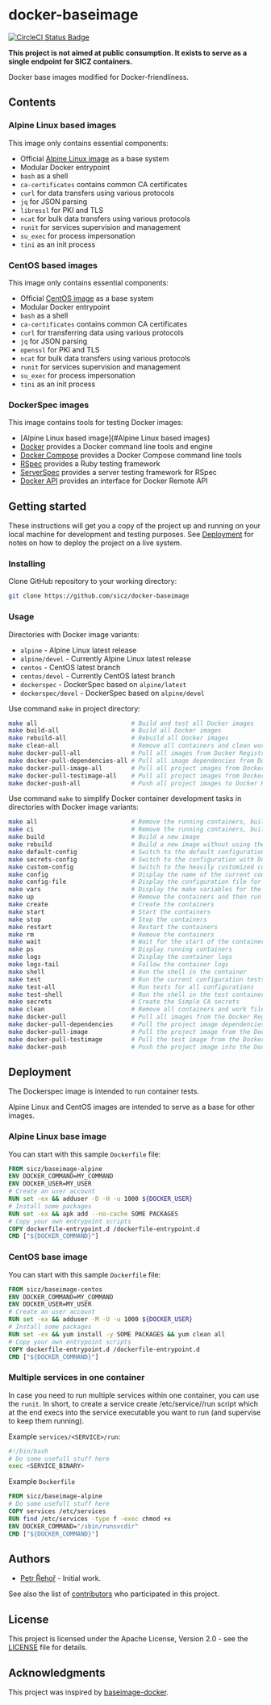 # docker-baseimage

[![CircleCI Status Badge](https://circleci.com/gh/sicz/docker-baseimage.svg?style=shield&circle-token=TODO)](https://circleci.com/gh/sicz/docker-baseimage)

**This project is not aimed at public consumption.
It exists to serve as a single endpoint for SICZ containers.**

Docker base images modified for Docker-friendliness.

## Contents

### Alpine Linux based images

This image only contains essential components:
* Official [Alpine Linux image](https://store.docker.com/images/alpine) as a base system
* Modular Docker entrypoint
* `bash` as a shell
* `ca-certificates` contains common CA certificates
* `curl` for data transfers using various protocols
* `jq` for JSON parsing
* `libressl` for PKI and TLS
* `ncat` for bulk data transfers using various protocols
* `runit` for services supervision and management
* `su_exec` for process impersonation
* `tini` as an init process

### CentOS based images

This image only contains essential components:
* Official [CentOS image](https://store.docker.com/images/centos) as a base system
* Modular Docker entrypoint
* `bash` as a shell
* `ca-certificates` contains common CA certificates
* `curl` for transferring data using various protocols
* `jq` for JSON parsing
* `openssl` for PKI and TLS
* `ncat` for bulk data transfers using various protocols
* `runit` for services supervision and management
* `su_exec` for process impersonation
* `tini` as an init process

### DockerSpec images

This image contains tools for testing Docker images:
* [Alpine Linux based image](#Alpine Linux based images)
* [Docker](https://docs.docker.com/engine/) provides a Docker command line tools and engine
* [Docker Compose](https://docs.docker.com/compose/) provides a Docker Compose command line tools
* [RSpec](http://rspec.info) provides a Ruby testing framework
* [ServerSpec](http://serverspec.org) provides a server testing framework for RSpec
* [Docker API](https://github.com/swipely/docker-api) provides an interface for Docker Remote API
<!--
* [DockerSpec](https://github.com/zuazo/dockerspec) provides Docker plugin for ServerSpec
-->
## Getting started

These instructions will get you a copy of the project up and running on your
local machine for development and testing purposes. See [Deployment](#deployment)
for notes on how to deploy the project on a live system.

### Installing

Clone GitHub repository to your working directory:
```bash
git clone https://github.com/sicz/docker-baseimage
```

### Usage

Directories with Docker image variants:
* `alpine` - Alpine Linux latest release
* `alpine/devel` - Currently Alpine Linux latest release
* `centos` - CentOS latest branch
* `centos/devel` - Currently CentOS latest branch
* `dockerspec` - DockerSpec based on `alpine/latest`
* `dockerspec/devel` - DockerSpec based on `alpine/devel`

Use command `make` in project directory:
```bash
make all                          # Build and test all Docker images
make build-all                    # Build all Docker images
make rebuild-all                  # Rebuild all Docker images
make clean-all                    # Remove all containers and clean work files
make docker-pull-all              # Pull all images from Docker Registry
make docker-pull-dependencies-all # Pull all image dependencies from Docker Registry
make docker-pull-image-all        # Pull all project images from Docker Registry
make docker-pull-testimage-all    # Pull all project images from Docker Registry
make docker-push-all              # Push all project images to Docker Registry
```

Use command `make` to simplify Docker container development tasks in
directories with Docker image variants:
```bash
make all                          # Remove the running containers, build a new image and run the current configuration tests
make ci                           # Remove the running containers, build a new image and run the tests with all configurations
make build                        # Build a new image
make rebuild                      # Build a new image without using the Docker layer caching
make default-config               # Switch to the default configuration
make secrets-config               # Switch to the configuration with Docker Swarm like secrets
make custom-config                # Switch to the heavily customized configuration
make config                       # Display the name of the current configuration
make config-file                  # Display the configuration file for the current configuration
make vars                         # Display the make variables for the current configuration
make up                           # Remove the containers and then run them fresh
make create                       # Create the containers
make start                        # Start the containers
make stop                         # Stop the containers
make restart                      # Restart the containers
make rm                           # Remove the containers
make wait                         # Wait for the start of the containers
make ps                           # Display running containers
make logs                         # Display the container logs
make logs-tail                    # Follow the container logs
make shell                        # Run the shell in the container
make test                         # Run the current configuration tests
make test-all                     # Run tests for all configurations
make test-shell                   # Run the shell in the test container
make secrets                      # Create the Simple CA secrets
make clean                        # Remove all containers and work files
make docker-pull                  # Pull all images from the Docker Registry
make docker-pull-dependencies     # Pull the project image dependencies from the Docker Registry
make docker-pull-image            # Pull the project image from the Docker Registry
make docker-pull-testimage        # Pull the test image from the Docker Registry
make docker-push                  # Push the project image into the Docker Registry
```

## Deployment

The Dockerspec image is intended to run container tests.

Alpine Linux and CentOS images are intended to serve as a base for other images.

### Alpine Linux base image

You can start with this sample `Dockerfile` file:
```Dockerfile
FROM sicz/baseimage-alpine
ENV DOCKER_COMMAND=MY_COMMAND
ENV DOCKER_USER=MY_USER
# Create an user account
RUN set -ex && adduser -D -H -u 1000 ${DOCKER_USER}
# Install some packages
RUN set -ex && apk add --no-cache SOME PACKAGES
# Copy your own entrypoint scripts
COPY dockerfile-entrypoint.d /dockerfile-entrypoint.d
CMD ["${DOCKER_COMMAND}"]
```

### CentOS base image

You can start with this sample `Dockerfile` file:
```Dockerfile
FROM sicz/baseimage-centos
ENV DOCKER_COMMAND=MY_COMMAND
ENV DOCKER_USER=MY_USER
# Create an user account
RUN set -ex && adduser -M -U -u 1000 ${DOCKER_USER}
# Install some packages
RUN set -ex && yum install -y SOME PACKAGES && yum clean all
# Copy your own entrypoint scripts
COPY dockerfile-entrypoint.d /dockerfile-entrypoint.d
CMD ["${DOCKER_COMMAND}"]
```

### Multiple services in one container

In case you need to run multiple services within one container, you can use the
`runit`. In short, to create a service create /etc/service/<SERVICE>/run script
which at the end execs into the service executable you want to run (and supervise
to keep them running).

Example `services/<SERVICE>/run`:
```bash
#!/bin/bash
# Do some usefull stuff here
exec <SERVICE_BINARY>
```

Example `Dockerfile`
```Dockerfile
FROM sicz/baseimage-alpine
# Do some usefull stuff here
COPY services /etc/services
RUN find /etc/services -type f -exec chmod +x
ENV DOCKER_COMMAND="/sbin/runsvcdir"
CMD ["${DOCKER_COMMAND}"]
```

## Authors

* [Petr Řehoř](https://github.com/prehor) - Initial work.

See also the list of
[contributors](https://github.com/sicz/docker-baseimage-alpine/contributors)
who participated in this project.

## License

This project is licensed under the Apache License, Version 2.0 - see the
[LICENSE](LICENSE) file for details.

## Acknowledgments

This project was inspired by
[baseimage-docker](https://hub.docker.com/r/phusion/baseimage/).
